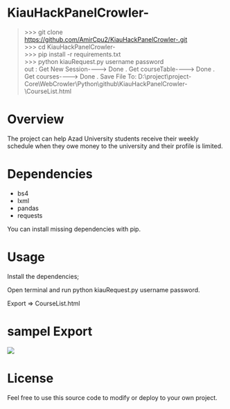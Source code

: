 # KiauHackPanelCrowler-
> \>>> git clone https://github.com/AmirCpu2/KiauHackPanelCrowler-.git<br/>
> \>>> cd KiauHackPanelCrowler-<br/>
> \>>> pip install -r requirements.txt<br/>
> \>>> python kiauRequest.py username password<br />
> out : Get New Session----> Done .
> Get courseTable----> Done .
> Get courses----> Done .
> Save File To: D:\project\project-Core\WebCrowler\Python\github\KiauHackPanelCrowler-\CourseList.html

# Overview
<p> The project can help Azad University students receive their weekly schedule when they owe money to the university and their profile is limited.</p>

# Dependencies
- bs4
- lxml
- pandas
- requests
<p>You can install missing dependencies with pip.</p>

# Usage
<p>Install the dependencies;</p>
<p> Open terminal and run python kiauRequest.py username password.</p>
<p> Export => CourseList.html <p>

# sampel Export
<img src="http://s10.picofile.com/file/8393417626/Screenshot_2020_04_08_Screenshot.png"/>

# License
<p>Feel free to use this source code to modify or deploy to your own project.</p>
